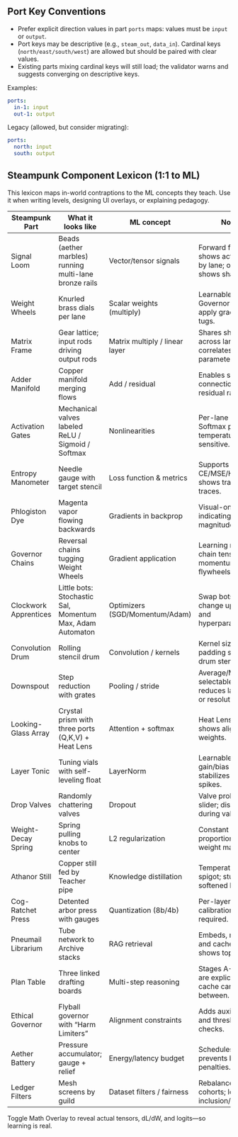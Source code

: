 ## Port Key Conventions

- Prefer explicit direction values in part `ports` maps: values must be `input` or `output`.
- Port keys may be descriptive (e.g., `steam_out`, `data_in`). Cardinal keys (`north/east/south/west`) are allowed but should be paired with clear values.
- Existing parts mixing cardinal keys will still load; the validator warns and suggests converging on descriptive keys.

Examples:

```yaml
ports:
  in-1: input
  out-1: output
```

Legacy (allowed, but consider migrating):

```yaml
ports:
  north: input
  south: output
```

## Steampunk Component Lexicon (1:1 to ML)

This lexicon maps in-world contraptions to the ML concepts they teach. Use it when writing levels, designing UI overlays, or explaining pedagogy.

| Steampunk Part | What it looks like | ML concept | Notes |
| --- | --- | --- | --- |
| Signal Loom | Beads (aether marbles) running multi-lane bronze rails | Vector/tensor signals | Forward flow shows activations by lane; overlay shows shapes. |
| Weight Wheels | Knurled brass dials per lane | Scalar weights (multiply) | Learnable knobs; Governor Chains apply gradient tugs. |
| Matrix Frame | Gear lattice; input rods driving output rods | Matrix multiply / linear layer | Shares shafts across lanes; mass correlates with parameter count. |
| Adder Manifold | Copper manifold merging flows | Add / residual | Enables skip connections and residual rails. |
| Activation Gates | Mechanical valves labeled ReLU / Sigmoid / Softmax | Nonlinearities | Per-lane gating; Softmax plate is temperature-sensitive. |
| Entropy Manometer | Needle gauge with target stencil | Loss function & metrics | Supports CE/MSE/Hinge; shows train/val traces. |
| Phlogiston Dye | Magenta vapor flowing backwards | Gradients in backprop | Visual-only overlay indicating dL/dW magnitude. |
| Governor Chains | Reversal chains tugging Weight Wheels | Gradient application | Learning rate = chain tension; momentum adds flywheels. |
| Clockwork Apprentices | Little bots: Stochastic Sal, Momentum Max, Adam Automaton | Optimizers (SGD/Momentum/Adam) | Swap bots to change update rule and hyperparameters. |
| Convolution Drum | Rolling stencil drum | Convolution / kernels | Kernel size, stride, padding shown as drum stencils. |
| Downspout | Step reduction with grates | Pooling / stride | Average/Max selectable grate; reduces lane count or resolution. |
| Looking-Glass Array | Crystal prism with three ports (Q,K,V) + Heat Lens | Attention + softmax | Heat Lens overlay shows alignment weights. |
| Layer Tonic | Tuning vials with self-leveling float | LayerNorm | Learnable gain/bias vials; stabilizes pressure spikes. |
| Drop Valves | Randomly chattering valves | Dropout | Valve probability slider; disabled during validation. |
| Weight-Decay Spring | Spring pulling knobs to center | L2 regularization | Constant pull proportional to weight magnitude. |
| Athanor Still | Copper still fed by Teacher pipe | Knowledge distillation | Temperature spigot; student sips softened logits. |
| Cog-Ratchet Press | Detented arbor press with gauges | Quantization (8b/4b) | Per-layer detents; calibration batch required. |
| Pneumail Librarium | Tube network to Archive stacks | RAG retrieval | Embeds, retrieves, and caches scrolls; shows top‑k slots. |
| Plan Table | Three linked drafting boards | Multi-step reasoning | Stages A→B→C are explicit boards; cache carries between. |
| Ethical Governor | Flyball governor with “Harm Limiters” | Alignment constraints | Adds auxiliary loss and threshold checks. |
| Aether Battery | Pressure accumulator; gauge + relief | Energy/latency budget | Schedules bursts; prevents brownout penalties. |
| Ledger Filters | Mesh screens by guild | Dataset filters / fairness | Rebalances cohorts; logs inclusion/exclusion. |

Toggle Math Overlay to reveal actual tensors, dL/dW, and logits—so learning is real.